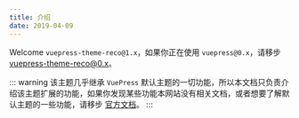 ```yaml
---
title: 介绍
date: 2019-04-09
---
```


Welcome `vuepress-theme-reco@1.x`，如果你正在使用 `vuepress@0.x`，请移步 [vuepress-theme-reco@0.x](/views/0.x/)。

::: warning
该主题几乎继承 `VuePress` 默认主题的一切功能，所以本文档只负责介绍该主题扩展的功能，如果你发现某些功能本网站没有相关文档，或者想要了解默认主题的一些功能，请移步 [官方文档](https://v1.vuepress.vuejs.org/zh/theme/default-theme-config.html)。
:::